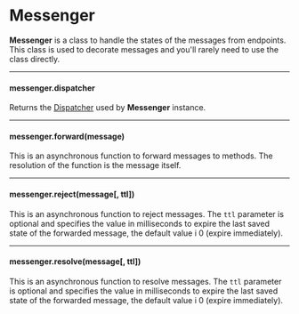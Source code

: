 # Messenger

**Messenger** is a class to handle the states of the messages from endpoints. This class is used to decorate messages and you'll rarely need to use the class directly.

---------------------------------

#### messenger.dispatcher

Returns the [Dispatcher](api-documentation/dispatcher.md) used by **Messenger** instance.

---------------------------------

#### messenger.forward(message)

This is an asynchronous function to forward messages to methods. The resolution of the function is the message itself.

---------------------------------

#### messenger.reject(message[, ttl])

This is an asynchronous function to reject messages. The `ttl` parameter is optional and specifies the value in milliseconds to expire the last saved state of the forwarded message, the default value i 0 (expire immediately).

---------------------------------

#### messenger.resolve(message[, ttl])

This is an asynchronous function to resolve messages. The `ttl` parameter is optional and specifies the value in milliseconds to expire the last saved state of the forwarded message, the default value i 0 (expire immediately).